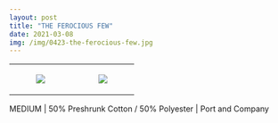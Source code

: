 ```yaml
---
layout: post
title: "THE FEROCIOUS FEW"
date: 2021-03-08
img: /img/0423-the-ferocious-few.jpg
---
```




<table style="width:100%;"><tr><td style="vertical-align:top;">
      <figure class="tmblr-full" data-orig-height="2048" data-orig-width="1365" data-orig-src="https://concertshirts.netlify.app/shirts/0423/0423-01.jpg"><img src="https://64.media.tumblr.com/227c5aae24e5b1b29bb71a379ab6e5d2/3ed185a966c581ec-5d/s540x810/07e6b749f86021967f43bc7a8ed9a1de3a80a7d6.jpg" data-orig-height="2048" data-orig-width="1365" data-orig-src="https://concertshirts.netlify.app/shirts/0423/0423-01.jpg"/></figure></td>
    <td style="vertical-align:top;">
      <figure class="tmblr-full" data-orig-height="2048" data-orig-width="1365" data-orig-src="https://concertshirts.netlify.app/shirts/0423/0423-02.jpg"><img src="https://64.media.tumblr.com/4fc4c1954fc901bdccfdf4a5fecc46c3/3ed185a966c581ec-e6/s540x810/dc73eb8ea30d719fcbf190996283683acd162e2b.jpg" data-orig-height="2048" data-orig-width="1365" data-orig-src="https://concertshirts.netlify.app/shirts/0423/0423-02.jpg"/></figure></td>
  </tr></table><p>
  MEDIUM | 50% Preshrunk Cotton / 50% Polyester | Port and Company
</p>
